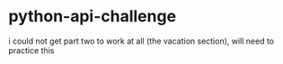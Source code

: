 # python-api-challenge

i could not get part two to work at all (the vacation section), will need to practice this
